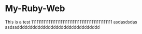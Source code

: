 # My-Ruby-Web
This is a test
11111111111111111111111111111111111111111111111
asdasdsdas
asdsadddddddddddddddddddddddddddddddd
